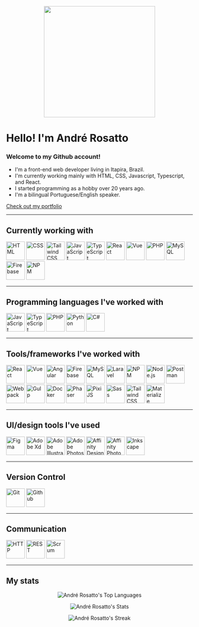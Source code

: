 <div align="center">
	<img height="300" src="https://github.com/user-attachments/assets/8eb10f05-2174-45ac-bd28-8ba312354087" />
</div>

# Hello! I'm André Rosatto

### Welcome to my Github account!
- I'm a front-end web developer living in Itapira, Brazil.
- I'm currently working mainly with HTML, CSS, Javascript, Typescript, and React.
- I started programming as a hobby over 20 years ago.
- I'm a bilingual Portuguese/English speaker.


<a href="https://andrerosatto.vercel.app" target="_blank">Check out my portfolio</a>

---

## Currently working with
<img height="50" src="https://github.com/user-attachments/assets/6364c31a-da0f-4ee8-a69f-f33ad1f7c921" alt="HTML" title="HTML"/>
<img height="50" src="https://github.com/user-attachments/assets/7c59f579-8108-4064-b758-5aa207f23e81" alt="CSS" title="CSS"/>
<img height="50" src="https://github.com/user-attachments/assets/7db5f8cb-145d-40b6-84fa-a23632ced92e" alt="Tailwind CSS" title="Tailwind CSS"/>
<img height="50" src="https://github.com/user-attachments/assets/d8dcb273-05ed-4ba4-86b1-9bf6f882bd5e" alt="JavaScript" title="JavaScript"/>
<img height="50" src="https://github.com/user-attachments/assets/262eb873-1f66-40c3-9261-c05604451284" alt="TypeScript" title="TypeScript"/>
<img height="50" src="https://github.com/user-attachments/assets/958af20f-198d-465a-b381-7578c6eb136f" alt="React" title="React"/>
<img height="50" src="https://github.com/user-attachments/assets/03517900-9c97-47d2-941f-3444f07f3745" alt="Vue" title="Vue"/>
<img height="50" src="https://github.com/user-attachments/assets/872e6619-e721-4f48-81e0-8454d43380f9" alt="PHP" title="PHP"/>
<img height="50" src="https://github.com/user-attachments/assets/c1640d19-49ff-40f3-9cca-51e8799d6583" alt="MySQL" title="MySQL"/>
<img height="50" src="https://github.com/user-attachments/assets/2209df85-8438-4efb-8a7c-09c12c32aaa9" alt="Firebase" title="Firebase"/>
<img height="50" src="https://github.com/user-attachments/assets/1f665f79-d1a3-464f-b4ac-3916b5d1a38b" alt="NPM" title="NPM"/>

---

## Programming languages I've worked with
<img height="50" src="https://github.com/user-attachments/assets/d8dcb273-05ed-4ba4-86b1-9bf6f882bd5e" alt="JavaScript" title="JavaScript"/>
<img height="50" src="https://github.com/user-attachments/assets/262eb873-1f66-40c3-9261-c05604451284" alt="TypeScript" title="TypeScript"/>
<img height="50" src="https://github.com/user-attachments/assets/872e6619-e721-4f48-81e0-8454d43380f9" alt="PHP" title="PHP"/>
<img height="50" src="https://github.com/user-attachments/assets/ed119146-48f7-4b33-8ab3-8fcdb6a435ef" alt="Python" title="Python"/>
<img height="50" src="https://github.com/user-attachments/assets/f2dbb70a-378e-41ee-a20e-7708de865a36" alt="C#" title="C#"/>

---

## Tools/frameworks I've worked with
<img height="50" src="https://github.com/user-attachments/assets/958af20f-198d-465a-b381-7578c6eb136f" alt="React" title="React"/>
<img height="50" src="https://github.com/user-attachments/assets/03517900-9c97-47d2-941f-3444f07f3745" alt="Vue" title="Vue"/>
<img height="50" src="https://github.com/user-attachments/assets/1edfc84d-5043-42d7-aa64-ff457c98938b" alt="Angular" title="Angular"/>
<img height="50" src="https://github.com/user-attachments/assets/2209df85-8438-4efb-8a7c-09c12c32aaa9" alt="Firebase" title="Firebase"/>
<img height="50" src="https://github.com/user-attachments/assets/c1640d19-49ff-40f3-9cca-51e8799d6583" alt="MySQL" title="MySQL"/>
<img height="50" src="https://github.com/user-attachments/assets/4df933c8-6bfa-4447-9a09-179a9d28388a" alt="Laravel" title="Laravel"/>
<img height="50" src="https://github.com/user-attachments/assets/1f665f79-d1a3-464f-b4ac-3916b5d1a38b" alt="NPM" title="NPM"/>
<img height="50" src="https://github.com/user-attachments/assets/d7f45d1e-cd03-485d-863f-5bfbb8e481d4" alt="Node.js" title="Node.js"/>
<img height="50" src="https://github.com/user-attachments/assets/a37b3b69-130c-4f9c-ab96-649581eb8740" alt="Postman" title="Postman"/>
<img height="50" src="https://github.com/user-attachments/assets/919bcac7-7f81-487e-8750-1a2c01011194" alt="Webpack" title="Webpack"/>
<img height="50" src="https://github.com/user-attachments/assets/5f901dda-2637-4f04-ba73-507a7071f28e" alt="Gulp" title="Gulp"/>
<img height="50" src="https://github.com/user-attachments/assets/2e7811dd-bdd5-4d78-a7b7-8a876c2f6da7" alt="Docker" title="Docker"/>
<img height="50" src="https://github.com/user-attachments/assets/6e509a01-85c8-4489-8e16-1dbc9fee8cab" alt="Phaser" title="Phaser"/>
<img height="50" src="https://github.com/user-attachments/assets/200d2c39-5697-49b1-8f54-a25dcd21036e" alt="PixiJS" title="PixiJS"/>
<img height="50" src="https://github.com/user-attachments/assets/cebbc1fc-0e12-49ab-a2b4-de67a22f7076" alt="Sass" title="Sass"/>
<img height="50" src="https://github.com/user-attachments/assets/7db5f8cb-145d-40b6-84fa-a23632ced92e" alt="Tailwind CSS" title="Tailwind CSS"/>
<img height="50" src="https://github.com/user-attachments/assets/6a41f39a-b50f-4e70-ac8b-6061570ae7a9" alt="Materialize" title="Materialize"/>

---

## UI/design tools I've used
<img height="50" src="https://github.com/user-attachments/assets/6995e75d-f2c0-4cab-9c36-dce6e4af52ae" alt="Figma" title="Figma"/>
<img height="50" src="https://github.com/user-attachments/assets/74bfd74d-76a9-44da-b994-34b18694697c" alt="Adobe Xd" title="Adobe XD"/>
<img height="50" src="https://github.com/user-attachments/assets/b72a3406-a679-40f9-b441-ccbaf72018c1" alt="Adobe Illustrator" title="Adobe Illustrator"/>
<img height="50" src="https://github.com/user-attachments/assets/5c2c0e85-57a3-41b2-a862-846c51f61a8f" alt="Adobe Photoshop" title="Adobe Photoshop"/>
<img height="50" src="https://github.com/user-attachments/assets/190cc755-a3ea-4785-b821-408c446fe4f0" alt="Affinity Designer" title="Affinity Designer"/>
<img height="50" src="https://github.com/user-attachments/assets/7e5d15f2-d68b-4694-8b6d-7ceadc5d80ba" alt="Affinity Photo" title="Affinity Photo"/>
<img height="50" src="https://github.com/user-attachments/assets/c63800ed-b12b-40c2-a438-4c726593075e" alt="Inkscape" title="Inkscape"/>

---

## Version Control
<img height="50" src="https://github.com/user-attachments/assets/3003db33-8ad2-40ee-b8b8-c078551ac8cb" alt="Git" title="Git"/>
<img height="50" src="https://github.com/user-attachments/assets/471392ca-a19f-44af-8cfb-32178002fb2c" alt="Github" title="Github"/>

---

## Communication
<img height="50" src="https://github.com/user-attachments/assets/b7f829d4-1d12-4652-a1c4-ddb6284943ff" alt="HTTP" title="HTTP"/>
<img height="50" src="https://github.com/user-attachments/assets/9a1511ab-95e8-4ea6-9197-0c2c00f6283c" alt="REST" title="REST"/>
<img height="50" src="https://github.com/user-attachments/assets/405bfacc-e2d9-44cb-a501-1f8d1a917b73" alt="Scrum" title="Scrum"/>

---

## My stats
<div align="center">
 
![André Rosatto's Top Languages](https://github-readme-stats.vercel.app/api/top-langs/?username=andre-rosatto&theme=dark&show_icons=true&hide_border=false&layout=donut)  
 
![André Rosatto's Stats](https://github-readme-stats.vercel.app/api?username=andre-rosatto&theme=dark&show_icons=true&rank_icon=github&hide_border=false&count_private=true)  

![André Rosatto's Streak](https://github-readme-streak-stats.herokuapp.com/?user=andre-rosatto&theme=dark&hide_border=false)
 
</div>
